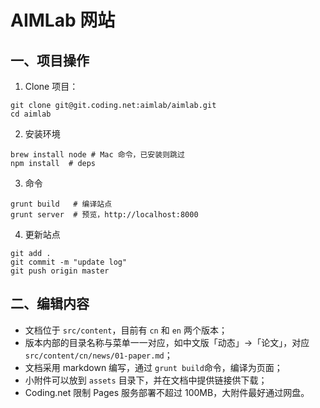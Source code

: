 # AIMLab 网站

## 一、项目操作
1. Clone 项目：

```
git clone git@git.coding.net:aimlab/aimlab.git
cd aimlab
```

2. 安装环境

```
brew install node # Mac 命令，已安装则跳过
npm install  # deps
```

3. 命令
```
grunt build   # 编译站点
grunt server  # 预览，http://localhost:8000
```

4. 更新站点
```
git add .
git commit -m "update log"
git push origin master
```

## 二、编辑内容

* 文档位于 `src/content`，目前有 `cn` 和 `en` 两个版本；
* 版本内部的目录名称与菜单一一对应，如中文版「动态」->「论文」，对应 `src/content/cn/news/01-paper.md`；
* 文档采用 markdown 编写，通过 `grunt build`命令，编译为页面；
* 小附件可以放到 `assets` 目录下，并在文档中提供链接供下载；
* Coding.net 限制 Pages 服务部署不超过 100MB，大附件最好通过网盘。



